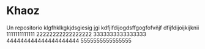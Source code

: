 # Khaoz
Un repositorio 
klgfhklkgkjdsgiesig jgi 
kdfjifdijogdsffgogfofvñjf
dfijfdijoijkijknii
1111111111111
22222222222222222
3333333333333333
444444444444444444444
5555555555555555
